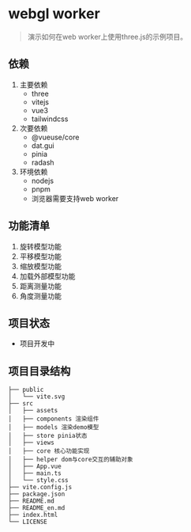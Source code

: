 # webgl worker


> 演示如何在web worker上使用three.js的示例项目。


## 依赖
  1. 主要依赖
      - three
      - vitejs
      - vue3
      - tailwindcss
  2. 次要依赖
      - @vueuse/core
      - dat.gui
      - pinia
      - radash
  3. 环境依赖
      - nodejs
      - pnpm
      - 浏览器需要支持web worker

## 功能清单
1. 旋转模型功能
2. 平移模型功能
3. 缩放模型功能 
4. 加载外部模型功能
5. 距离测量功能
6. 角度测量功能


## 项目状态
- 项目开发中


## 项目目录结构
```
├── public
│   └── vite.svg
├── src
│   ├── assets
│   ├── components 渲染组件
│   ├── models 渲染demo模型
│   ├── store pinia状态
│   ├── views 
│   ├── core 核心功能实现
│   ├── helper dom与core交互的辅助对象
│   ├── App.vue 
│   ├── main.ts
│   └── style.css
├── vite.config.js
├── package.json
├── README.md
├── README_en.md
├── index.html
└── LICENSE
